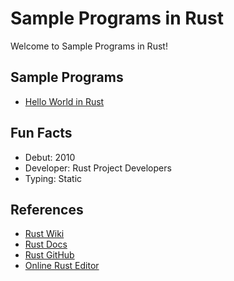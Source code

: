 # Sample Programs in Rust

Welcome to Sample Programs in Rust!

## Sample Programs

- [Hello World in Rust](https://therenegadecoder.com/code/hello-world-in-rust/)

## Fun Facts

- Debut: 2010
- Developer: Rust Project Developers
- Typing: Static

## References

- [Rust Wiki](https://en.wikipedia.org/wiki/Rust_(programming_language))
- [Rust Docs](https://www.rust-lang.org/en-US/)
- [Rust GitHub](https://github.com/rust-lang/rust)
- [Online Rust Editor](https://play.rust-lang.org/)
